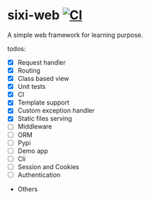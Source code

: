 # sixi-web [![CI](https://github.com/kadaliao/sixi-web/actions/workflows/main-ci.yml/badge.svg?branch=main)](https://github.com/kadaliao/sixi-web/actions/workflows/main-ci.yml)
A simple web framework for learning purpose.

todos:
- [x] Request handler
- [x] Routing
- [x] Class based view
- [x] Unit tests
- [x] CI
- [x] Template support
- [x] Custom exception handler
- [x] Static files serving
- [ ] Middleware
- [ ] ORM
- [ ] Pypi
- [ ] Demo app
- [ ] Cli
- [ ] Session and Cookies
- [ ] Authentication
- Others
